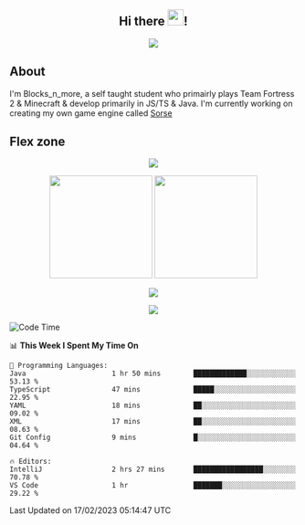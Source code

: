 <h2 align="center">
  Hi there <img src="https://media.giphy.com/media/hvRJCLFzcasrR4ia7z/giphy.gif" width="28">!
</h2>

<p align="center">
  <img src="https://forthebadge.com/images/badges/0-percent-optimized.svg">
</p>

## About
I'm Blocks_n_more, a self taught student who primairly plays Team Fortress 2 & Minecraft & develop primarily in JS/TS & Java. I'm currently working on creating my own game engine called [Sorse](https://github.com/Wave-Studio/sorse2)

## Flex zone
<p align="center">
 <img src="https://github-profile-summary-cards.vercel.app/api/cards/profile-details?username=Blocksnmore&theme=github_dark">
</p>
<p align="center">
 <img height="180em" src="https://github-readme-stats-git-masterrstaa-rickstaa.vercel.app/api?username=Blocksnmore&show_icons=true&theme=dark&hide_border=true">
 <img height="180em" src="https://github-readme-stats-git-masterrstaa-rickstaa.vercel.app/api/top-langs/?username=Blocksnmore&layout=compact&theme=dark&hide_border=true"> 
</p>
<p align="center">
 <img src="https://github-readme-streak-stats.herokuapp.com/?user=Blocksnmore&theme=dark&hide_border=true">
</p>
<p align="center">
 <img src="https://github-readme-activity-graph.cyclic.app/graph?username=Blocksnmore&theme=github&hide_border=true"> 
</p>

<!--START_SECTION:waka-->
![Code Time](http://img.shields.io/badge/Code%20Time-460%20hrs%2030%20mins-blue)

📊 **This Week I Spent My Time On** 

```text
💬 Programming Languages: 
Java                     1 hr 50 mins        █████████████░░░░░░░░░░░░   53.13 % 
TypeScript               47 mins             █████░░░░░░░░░░░░░░░░░░░░   22.95 % 
YAML                     18 mins             ██░░░░░░░░░░░░░░░░░░░░░░░   09.02 % 
XML                      17 mins             ██░░░░░░░░░░░░░░░░░░░░░░░   08.63 % 
Git Config               9 mins              █░░░░░░░░░░░░░░░░░░░░░░░░   04.64 % 

🔥 Editors: 
IntelliJ                 2 hrs 27 mins       █████████████████░░░░░░░░   70.78 % 
VS Code                  1 hr                ███████░░░░░░░░░░░░░░░░░░   29.22 % 

```


 Last Updated on 17/02/2023 05:14:47 UTC
<!--END_SECTION:waka-->
